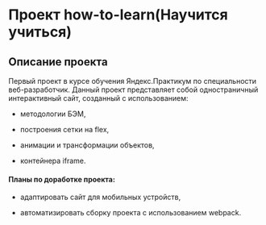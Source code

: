 # Проект how-to-learn(Научится учиться)

## Описание проекта

Первый проект в курсе обучения Яндекс.Практикум по специальности веб-разработчик. Данный проект представляет собой одностраничный интерактивный сайт, созданный с использованием:

- методологии БЭМ, 

- построения сетки на flex,

- анимации и трансформации объектов,

- контейнера iframe. 

#### Планы по доработке проекта:

- адаптировать сайт для мобильных устройств,

- автоматизировать сборку проекта с использованием webpack.






